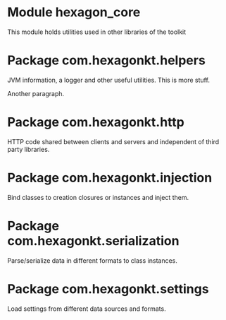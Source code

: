 
# Module hexagon_core

This module holds utilities used in other libraries of the toolkit

# Package com.hexagonkt.helpers

JVM information, a logger and other useful utilities. This is more stuff.

Another paragraph.

# Package com.hexagonkt.http

HTTP code shared between clients and servers and independent of third party libraries.

# Package com.hexagonkt.injection

Bind classes to creation closures or instances and inject them.

# Package com.hexagonkt.serialization

Parse/serialize data in different formats to class instances.

# Package com.hexagonkt.settings

Load settings from different data sources and formats.

